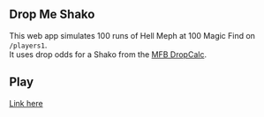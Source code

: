 ## Drop Me Shako
This web app simulates 100 runs of Hell Meph at 100 Magic Find on `/players1`.  
It uses drop odds for a Shako from the [MFB DropCalc](http://mfb.bplaced.net/dropcalc).

## Play
[Link here]()
